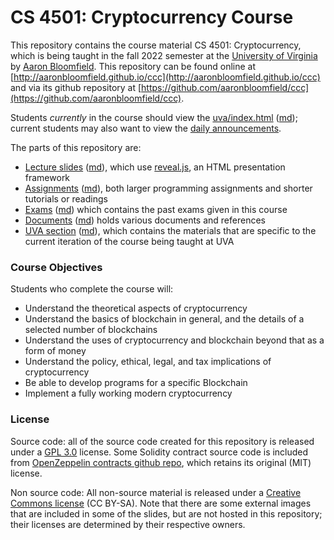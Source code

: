 CS 4501: Cryptocurrency Course
==============================

This repository contains the course material CS 4501: Cryptocurrency, which is being taught in the fall 2022 semester at the [University of Virginia](https://www.virginia.edu/) by [Aaron Bloomfield](http://www.cs.virginia.edu/~asb2t/).  This repository can be found online at [http://aaronbloomfield.github.io/ccc](http://aaronbloomfield.github.io/ccc) and via its github repository at [https://github.com/aaronbloomfield/ccc](https://github.com/aaronbloomfield/ccc).

Students *currently* in the course should view the [uva/index.html](uva/index.html) ([md](uva/index.md)); current students may also want to view the [daily announcements](uva/daily-announcements.html#/).

The parts of this repository are:

- [Lecture slides](slides/index.html) ([md](slides/index.md)), which use [reveal.js](https://github.com/hakimel/reveal.js/), an HTML presentation framework
- [Assignments](hws/index.html) ([md](hws/index.md)), both larger programming assignments and shorter tutorials or readings
- [Exams](exams/index.html) ([md](exams/index.md)) which contains the past exams given in this course
- [Documents](docs/index.html) ([md](docs/index.md)) holds various documents and references
- [UVA section](uva/index.html) ([md](uva/index.md)), which contains the materials that are specific to the current iteration of the course being taught at UVA


### Course Objectives

Students who complete the course will:

- Understand the theoretical aspects of cryptocurrency
- Understand the basics of blockchain in general, and the details of a selected number of blockchains
- Understand the uses of cryptocurrency and blockchain beyond that as a form of money
- Understand the policy, ethical, legal, and tax implications of cryptocurrency
- Be able to develop programs for a specific Blockchain
- Implement a fully working modern cryptocurrency


### License

Source code: all of the source code created for this repository is released under a [GPL 3.0](https://www.gnu.org/licenses/gpl-3.0.en.html) license.  Some Solidity contract source code is included from [OpenZeppelin contracts github repo](https://github.com/OpenZeppelin/openzeppelin-contracts), which retains its original (MIT) license.

Non source code: All non-source material is released under a [Creative Commons license](https://creativecommons.org/licenses/by-sa/4.0/) (CC BY-SA).  Note that there are some external images that are included in some of the slides, but are not hosted in this repository; their licenses are determined by their respective owners.
